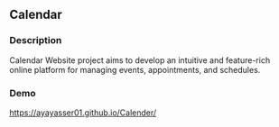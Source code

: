 ## Calendar
### Description
Calendar Website project aims to develop an intuitive and feature-rich online platform for managing events, appointments, and schedules.
### Demo
https://ayayasser01.github.io/Calender/
